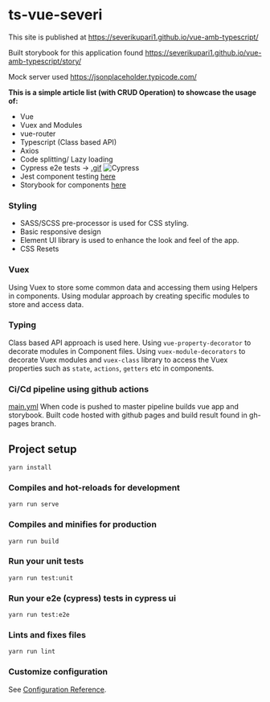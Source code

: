 # ts-vue-severi

This site is published at https://severikupari1.github.io/vue-amb-typescript/

Built storybook for this application found https://severikupari1.github.io/vue-amb-typescript/story/

Mock server used https://jsonplaceholder.typicode.com/

**This is a simple article list (with CRUD Operation) to showcase the usage of:**

- Vue
- Vuex and Modules
- vue-router
- Typescript (Class based API)
- Axios
- Code splitting/ Lazy loading
- Cypress e2e tests -> [.gif](src/assets/vue-amb-cypress.gif)
  ![Cypress](./src/assets/vue-amb-cypress.gif)
- Jest component testing [here](tests/unit/NavBar.spec.ts)
- Storybook for components [here](src/stories/navbar.stories.js)
### Styling

- SASS/SCSS pre-processor is used for CSS styling.
- Basic responsive design
- Element UI library is used to enhance the look and feel of the app.
- CSS Resets

### Vuex

Using Vuex to store some common data and accessing them using Helpers in components. Using modular approach by creating specific modules to store and access data.

### Typing

Class based API approach is used here. Using `vue-property-decorator` to decorate modules in Component files.
Using `vuex-module-decorators` to decorate Vuex modules and `vuex-class` library to access the Vuex properties such as `state`, `actions`, `getters` etc in components.

### Ci/Cd pipeline using github actions 
[main.yml](.github/workflows/main.yml)
When code is pushed to master pipeline builds vue app and storybook.
Built code hosted with github pages and build result found in gh-pages branch.

## Project setup

```
yarn install
```

### Compiles and hot-reloads for development

```
yarn run serve
```

### Compiles and minifies for production

```
yarn run build
```

### Run your unit tests

```
yarn run test:unit
```

### Run your e2e (cypress) tests in cypress ui

```
yarn run test:e2e
```

### Lints and fixes files

```
yarn run lint
```

### Customize configuration

See [Configuration Reference](https://cli.vuejs.org/config/).
